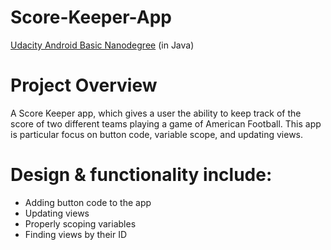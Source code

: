 # Score-Keeper-App
[Udacity Android Basic Nanodegree](https://www.udacity.com/course/android-basics-nanodegree-by-google--nd803) (in Java)


# Project Overview
A Score Keeper app, which gives a user the ability to keep track of the score of two different teams playing a game of American Football.
This app is particular focus on button code, variable scope, and updating views.


# Design & functionality include:
- Adding button code to the app
- Updating views
- Properly scoping variables
- Finding views by their ID
